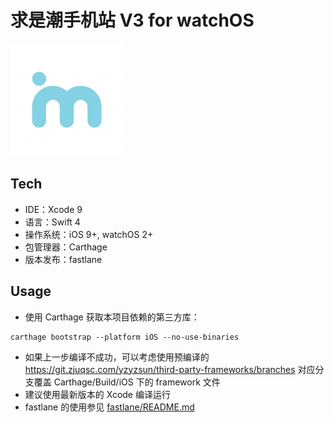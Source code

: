 # 求是潮手机站 V3 for watchOS

![Logo](QSCMobileV3/Assets.xcassets/AppIcon.appiconset/Icon-60@3x.png)

## Tech

- IDE：Xcode 9
- 语言：Swift 4
- 操作系统：iOS 9+, watchOS 2+
- 包管理器：Carthage
- 版本发布：fastlane

## Usage

- 使用 Carthage 获取本项目依赖的第三方库：

```
carthage bootstrap --platform iOS --no-use-binaries
```

- 如果上一步编译不成功，可以考虑使用预编译的 https://git.zjuqsc.com/yzyzsun/third-party-frameworks/branches 对应分支覆盖 Carthage/Build/iOS 下的 framework 文件
- 建议使用最新版本的 Xcode 编译运行
- fastlane 的使用参见 [fastlane/README.md](fastlane/README.md)
